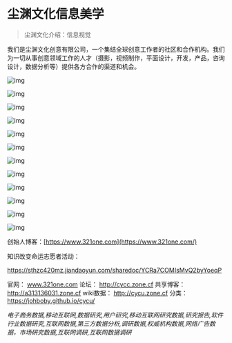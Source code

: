 # 尘渊文化信息美学

> 尘渊文化介绍：信息视觉

我们是尘渊文化创意有限公司，一个集结全球创意工作者的社区和合作机构。我们为一切从事创意领域工作的人才（摄影，视频制作，平面设计，开发，产品，咨询设计，数据分析等）提供各方合作的渠道和机会。



![img](https://kms-files.jiandaoyun.com/e2256aaf-48e7-48a4-94ba-6a3e71062f0e?imageView2/2/w/1200/h/1200&e=1681199999&token=bM7UwVPyBBdPaleBZt21SWKzMylqPUpn-05jZlas:u2yALlwWe0IivAT1tUxWbqEPEYY=)

![img](https://kms-files.jiandaoyun.com/99b3c09a-e7d1-41d4-94c7-b0857f0de87e?imageView2/2/w/1200/h/1200&e=1681199999&token=bM7UwVPyBBdPaleBZt21SWKzMylqPUpn-05jZlas:8OYK3aS9ueYxko41orxqloGOW18=)

![img](https://kms-files.jiandaoyun.com/0d0a8ad0-25e1-40d6-879e-6ef383b4a2e4?imageView2/2/w/1200/h/1200&e=1681199999&token=bM7UwVPyBBdPaleBZt21SWKzMylqPUpn-05jZlas:spnHcZSWSGnve731lafL3tmLDZY=)

![img](https://kms-files.jiandaoyun.com/b14afa1b-5d7a-4288-a65c-7f2d82b4be66?imageView2/2/w/1200/h/1200&e=1681199999&token=bM7UwVPyBBdPaleBZt21SWKzMylqPUpn-05jZlas:cg6UqPhSrnu_NwHPlIPCueQmlZE=)

![img](https://kms-files.jiandaoyun.com/1847b352-8ce8-4c93-84d4-51bac2a519eb?imageView2/2/w/1200/h/1200&e=1681199999&token=bM7UwVPyBBdPaleBZt21SWKzMylqPUpn-05jZlas:e794AJEB0U1ATDEoLMaQIA2XWRc=)

![img](https://kms-files.jiandaoyun.com/85e52e50-3a5d-4a47-98bb-4b100e1b0d46?imageView2/2/w/1200/h/1200&e=1681199999&token=bM7UwVPyBBdPaleBZt21SWKzMylqPUpn-05jZlas:zNImnp73f6n5baAQweS4dE21vZU=)

![img](https://kms-files.jiandaoyun.com/e39b1e05-244e-4941-816c-32b7344bbfc2?imageView2/2/w/1200/h/1200&e=1681199999&token=bM7UwVPyBBdPaleBZt21SWKzMylqPUpn-05jZlas:-ItxQ6HF8P2JJGcV1eABHA_TIWQ=)

![img](https://kms-files.jiandaoyun.com/80bbdc63-f22e-45b2-9d91-7660c48d7679?imageView2/2/w/1200/h/1200&e=1681199999&token=bM7UwVPyBBdPaleBZt21SWKzMylqPUpn-05jZlas:D1aFg9Yh9FWFKyGlelEXtYw7Dnc=)

![img](https://kms-files.jiandaoyun.com/c8828d81-d547-4a43-ab38-30af4f3f4752?imageView2/2/w/1200/h/1200&e=1681199999&token=bM7UwVPyBBdPaleBZt21SWKzMylqPUpn-05jZlas:eKkjW_ycy1H_raYEHR9DceFbjs4=)

![img](https://kms-files.jiandaoyun.com/6df7eb4c-5b91-4bb3-a597-bfa6cbd0d74c?imageView2/2/w/1200/h/1200&e=1681199999&token=bM7UwVPyBBdPaleBZt21SWKzMylqPUpn-05jZlas:S9TxjteqrwY7Vh1b6R6-OmzvcHk=)

![img](https://kms-files.jiandaoyun.com/010d93b4-6d95-494a-9c9e-5217eaae0723?imageView2/2/w/1200/h/1200&e=1681199999&token=bM7UwVPyBBdPaleBZt21SWKzMylqPUpn-05jZlas:IxTfqTNhQYMm1HGNLlg6MKTJgYU=)

![img](https://kms-files.jiandaoyun.com/827b812f-428b-4a39-a5fe-328562048be9?imageView2/2/w/1200/h/1200&e=1681199999&token=bM7UwVPyBBdPaleBZt21SWKzMylqPUpn-05jZlas:J3gjuhFbzoIbVvtIqo0lWj2iCpg=)



创始人博客：[https://www.321one.com](https://www.321one.com/)

知识改变命运志愿者活动：

https://sthzc420mz.jiandaoyun.com/sharedoc/YCRa7COMIsMvQ2byYoeqP



官网：
www.321one.com
论坛：
http://cycc.zone.cf
共享博客：
 http://a313136031.zone.cf
wiki数据：
http://cycu.zone.cf
分类：
https://johboby.github.io/cycu/

*电子商务数据,移动互联网,数据研究,用户研究,移动互联网研究数据,研究报告,软件行业数据研究,互联网数据,第三方数据分析,调研数据,权威机构数据,网络广告数据，市场研究数据,互联网调研,互联网数据调研*
